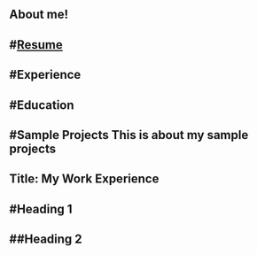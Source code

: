 About me!
---
#[Resume](./Topics/work-Experience.md) 
---
#Experience
---
#Education
----
#Sample Projects This is about my sample projects
-----
Title: My Work Experience
----
#Heading 1
---
##Heading 2
---

